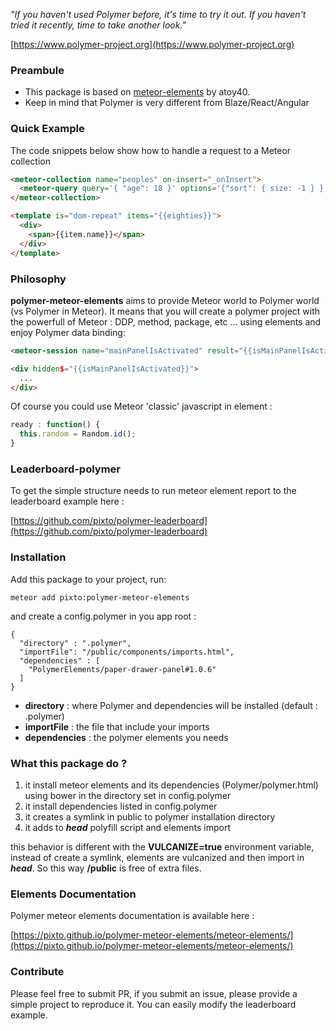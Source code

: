 _"If you haven't used Polymer before, it's time to try it out. If you haven't tried it recently, time to take another look."_

[https://www.polymer-project.org](https://www.polymer-project.org)

### Preambule
- This package is based on [meteor-elements](https://github.com/atoy40/meteor-elements) by atoy40.
- Keep in mind that Polymer is very different from Blaze/React/Angular

### Quick Example

The code snippets below show how to handle a request to a Meteor collection

```html
<meteor-collection name="peoples" on-insert="_onInsert">
  <meteor-query query='{ "age": 18 }' options='{"sort": { size: -1 } }' data="{{eighties}}"></meteor-query>
</meteor-collection>

<template is="dom-repeat" items="{{eighties}}">
  <div>
    <span>{{item.name}}</span>
  </div>
</template>
```
### Philosophy
**polymer-meteor-elements** aims to provide Meteor world to Polymer world (vs Polymer in Meteor). It means that you will create a polymer project with the powerfull of Meteor : DDP, method, package, etc ... using elements and enjoy Polymer data binding:
```html
<meteor-session name="mainPanelIsActivated" result="{{isMainPanelIsActivated}}"></meteor-session>

<div hidden$="{{isMainPanelIsActivated}}">
  ...
</div>
```
Of course you could use Meteor 'classic' javascript in element :
```js
ready : function() {
  this.random = Random.id();
}
```


### Leaderboard-polymer

To get the simple structure needs to run meteor element report to the leaderboard example here :

[https://github.com/pixto/polymer-leaderboard](https://github.com/pixto/polymer-leaderboard)

### Installation

Add this package to your project, run:
```
meteor add pixto:polymer-meteor-elements
```

and create a config.polymer in you app root :
```
{
  "directory" : ".polymer",
  "importFile": "/public/components/imports.html",
  "dependencies" : [
    "PolymerElements/paper-drawer-panel#1.0.6"
  ]
}
```
- **directory** : where Polymer and dependencies will be installed (default : .polymer)
- **importFile** : the file that include your imports
- **dependencies** : the polymer elements you needs

### What this package do ?

1. it install meteor elements and its dependencies (Polymer/polymer.html) using bower in the directory set in config.polymer
1. it install dependencies listed in config.polymer
1. it creates a symlink in public to polymer installation directory
1. it adds to ***head*** polyfill script and elements import

this behavior is different with the **VULCANIZE=true** environment variable, instead of create a symlink, elements are vulcanized and then import in ***head***. So this way **/public** is free of extra files.

### Elements Documentation

Polymer meteor elements documentation is available here :

[https://pixto.github.io/polymer-meteor-elements/meteor-elements/](https://pixto.github.io/polymer-meteor-elements/meteor-elements/)



### Contribute

Please feel free to submit PR, if you submit an issue, please provide a simple project to reproduce it. You can easily modify the leaderboard example.
